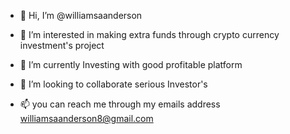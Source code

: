 - 👋 Hi, I’m @williamsaanderson
- 👀 I’m interested in making extra funds through crypto currency investment's project

- 🌱 I’m currently Investing with good profitable platform
- 💞️ I’m looking to collaborate serious Investor's
- 📫 you can reach me through my emails address williamsaanderson8@gmail.com

<!---
williamsaanderson/williamsaanderson is a ✨ special ✨ repository because its `README.md` (this file) appears on your GitHub profile.
You can click the Preview link to take a look at your changes.
--->
